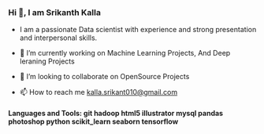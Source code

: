 

<h3>Hi 👋, I am  Srikanth Kalla</h3>

- I am a passionate Data scientist with experience and strong presentation and interpersonal skills.

- 🔭 I’m currently working on Machine Learning Projects, And Deep leraning Projects

- 👯 I’m looking to collaborate on OpenSource Projects

- 📫 How to reach me kalla.srikant010@gmail.com

<h4>Languages and Tools:
git hadoop html5 illustrator mysql pandas photoshop python scikit_learn seaborn tensorflow
